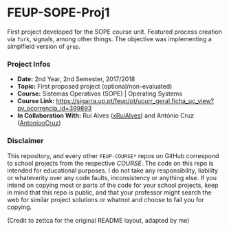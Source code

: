 # FEUP-SOPE-Proj1
First project developed for the SOPE course unit. Featured process creation via `fork`, signals, among other things. The objective was implementing a simplfieid version of `grep`.

### Project Infos
* **Date:** 2nd Year, 2nd Semester, 2017/2018
* **Topic:** First proposed project (optional/non-evaluated)
* **Course:** Sistemas Operativos (SOPE) | Operating Systems
* **Course Link:** https://sigarra.up.pt/feup/pt/ucurr_geral.ficha_uc_view?pv_ocorrencia_id=399893
* **In Collaboration With:** Rui Alves ([xRuiAlves](https://github.com/xRuiAlves)) and António Cruz ([AntoniooCruz](https://github.com/AntoniooCruz))

### Disclaimer
This repository, and every other `FEUP-COURSE*` repos on GitHub correspond to school projects from the respective *COURSE*. The code on this repo is intended for educational purposes. I do not take any responsibility, liability or whateverity over any code faults, inconsistency or anything else. If you intend on copying most or parts of the code for your school projects, keep in mind that this repo is public, and that your professor might search the web for similar project solutions or whatnot and choose to fail you for copying.

(Credit to zettca for the original README layout, adapted by me)
